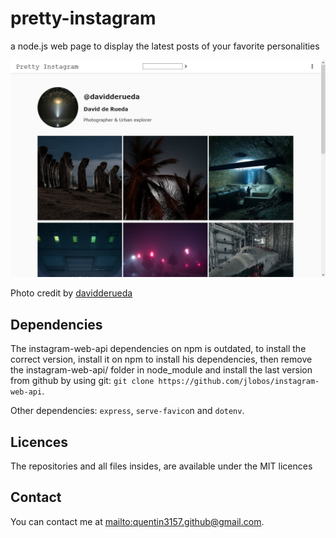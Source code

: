# pretty-instagram

a node.js web page to display the latest posts of your favorite personalities

![Screenshot](screenshot.jpg)

Photo credit by [davidderueda](https://www.instagram.com/davidderueda/)

## Dependencies

The instagram-web-api dependencies on npm is outdated, to install the correct version, install it on npm to install his dependencies, then remove the instagram-web-api/ folder in node_module and install the last version from github by using git: `git clone https://github.com/jlobos/instagram-web-api`.

Other dependencies: `express`, `serve-favico`n and `dotenv`.

## Licences

The repositories and all files insides, are available under the MIT licences

## Contact

You can contact me at [mailto:quentin3157.github@gmail.com](quentin3157.github@gmail.com).
